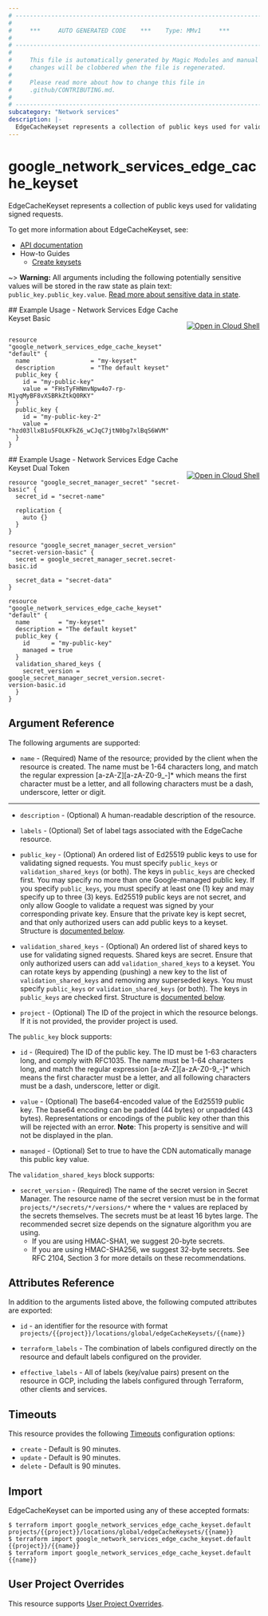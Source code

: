 ```yaml
---
# ----------------------------------------------------------------------------
#
#     ***     AUTO GENERATED CODE    ***    Type: MMv1     ***
#
# ----------------------------------------------------------------------------
#
#     This file is automatically generated by Magic Modules and manual
#     changes will be clobbered when the file is regenerated.
#
#     Please read more about how to change this file in
#     .github/CONTRIBUTING.md.
#
# ----------------------------------------------------------------------------
subcategory: "Network services"
description: |-
  EdgeCacheKeyset represents a collection of public keys used for validating signed requests.
---
```


# google\_network\_services\_edge\_cache\_keyset

EdgeCacheKeyset represents a collection of public keys used for validating signed requests.


To get more information about EdgeCacheKeyset, see:

* [API documentation](https://cloud.google.com/media-cdn/docs/reference/rest/v1/projects.locations.edgeCacheKeysets)
* How-to Guides
    * [Create keysets](https://cloud.google.com/media-cdn/docs/create-keyset)

~> **Warning:** All arguments including the following potentially sensitive
values will be stored in the raw state as plain text: `public_key.public_key.value`.
[Read more about sensitive data in state](https://www.terraform.io/language/state/sensitive-data).

<div class = "oics-button" style="float: right; margin: 0 0 -15px">
  <a href="https://console.cloud.google.com/cloudshell/open?cloudshell_git_repo=https%3A%2F%2Fgithub.com%2Fterraform-google-modules%2Fdocs-examples.git&cloudshell_working_dir=network_services_edge_cache_keyset_basic&cloudshell_image=gcr.io%2Fcloudshell-images%2Fcloudshell%3Alatest&open_in_editor=main.tf&cloudshell_print=.%2Fmotd&cloudshell_tutorial=.%2Ftutorial.md" target="_blank">
    <img alt="Open in Cloud Shell" src="//gstatic.com/cloudssh/images/open-btn.svg" style="max-height: 44px; margin: 32px auto; max-width: 100%;">
  </a>
</div>
## Example Usage - Network Services Edge Cache Keyset Basic


```hcl

resource "google_network_services_edge_cache_keyset" "default" {
  name                 = "my-keyset"
  description          = "The default keyset"
  public_key {
    id = "my-public-key"
    value = "FHsTyFHNmvNpw4o7-rp-M1yqMyBF8vXSBRkZtkQ0RKY"
  }
  public_key {
    id = "my-public-key-2"
    value = "hzd03llxB1u5FOLKFkZ6_wCJqC7jtN0bg7xlBqS6WVM"
  }
}
```
<div class = "oics-button" style="float: right; margin: 0 0 -15px">
  <a href="https://console.cloud.google.com/cloudshell/open?cloudshell_git_repo=https%3A%2F%2Fgithub.com%2Fterraform-google-modules%2Fdocs-examples.git&cloudshell_working_dir=network_services_edge_cache_keyset_dual_token&cloudshell_image=gcr.io%2Fcloudshell-images%2Fcloudshell%3Alatest&open_in_editor=main.tf&cloudshell_print=.%2Fmotd&cloudshell_tutorial=.%2Ftutorial.md" target="_blank">
    <img alt="Open in Cloud Shell" src="//gstatic.com/cloudssh/images/open-btn.svg" style="max-height: 44px; margin: 32px auto; max-width: 100%;">
  </a>
</div>
## Example Usage - Network Services Edge Cache Keyset Dual Token


```hcl
resource "google_secret_manager_secret" "secret-basic" {
  secret_id = "secret-name"

  replication {
    auto {}
  }
}

resource "google_secret_manager_secret_version" "secret-version-basic" {
  secret = google_secret_manager_secret.secret-basic.id

  secret_data = "secret-data"
}

resource "google_network_services_edge_cache_keyset" "default" {
  name        = "my-keyset"
  description = "The default keyset"
  public_key {
    id      = "my-public-key"
    managed = true
  }
  validation_shared_keys {
    secret_version = google_secret_manager_secret_version.secret-version-basic.id
  }
}
```

## Argument Reference

The following arguments are supported:


* `name` -
  (Required)
  Name of the resource; provided by the client when the resource is created.
  The name must be 1-64 characters long, and match the regular expression [a-zA-Z][a-zA-Z0-9_-]* which means the first character must be a letter,
  and all following characters must be a dash, underscore, letter or digit.


- - -


* `description` -
  (Optional)
  A human-readable description of the resource.

* `labels` -
  (Optional)
  Set of label tags associated with the EdgeCache resource.

* `public_key` -
  (Optional)
  An ordered list of Ed25519 public keys to use for validating signed requests.
  You must specify `public_keys` or `validation_shared_keys` (or both). The keys in `public_keys` are checked first.
  You may specify no more than one Google-managed public key.
  If you specify `public_keys`, you must specify at least one (1) key and may specify up to three (3) keys.
  Ed25519 public keys are not secret, and only allow Google to validate a request was signed by your corresponding private key.
  Ensure that the private key is kept secret, and that only authorized users can add public keys to a keyset.
  Structure is [documented below](#nested_public_key).

* `validation_shared_keys` -
  (Optional)
  An ordered list of shared keys to use for validating signed requests.
  Shared keys are secret.  Ensure that only authorized users can add `validation_shared_keys` to a keyset.
  You can rotate keys by appending (pushing) a new key to the list of `validation_shared_keys` and removing any superseded keys.
  You must specify `public_keys` or `validation_shared_keys` (or both). The keys in `public_keys` are checked first.
  Structure is [documented below](#nested_validation_shared_keys).

* `project` - (Optional) The ID of the project in which the resource belongs.
    If it is not provided, the provider project is used.


<a name="nested_public_key"></a>The `public_key` block supports:

* `id` -
  (Required)
  The ID of the public key. The ID must be 1-63 characters long, and comply with RFC1035.
  The name must be 1-64 characters long, and match the regular expression [a-zA-Z][a-zA-Z0-9_-]*
  which means the first character must be a letter, and all following characters must be a dash, underscore, letter or digit.

* `value` -
  (Optional)
  The base64-encoded value of the Ed25519 public key. The base64 encoding can be padded (44 bytes) or unpadded (43 bytes).
  Representations or encodings of the public key other than this will be rejected with an error.
  **Note**: This property is sensitive and will not be displayed in the plan.

* `managed` -
  (Optional)
  Set to true to have the CDN automatically manage this public key value.

<a name="nested_validation_shared_keys"></a>The `validation_shared_keys` block supports:

* `secret_version` -
  (Required)
  The name of the secret version in Secret Manager.
  The resource name of the secret version must be in the format `projects/*/secrets/*/versions/*` where the `*` values are replaced by the secrets themselves.
  The secrets must be at least 16 bytes large.  The recommended secret size depends on the signature algorithm you are using.
  * If you are using HMAC-SHA1, we suggest 20-byte secrets.
  * If you are using HMAC-SHA256, we suggest 32-byte secrets.
  See RFC 2104, Section 3 for more details on these recommendations.

## Attributes Reference

In addition to the arguments listed above, the following computed attributes are exported:

* `id` - an identifier for the resource with format `projects/{{project}}/locations/global/edgeCacheKeysets/{{name}}`

* `terraform_labels` -
  The combination of labels configured directly on the resource
   and default labels configured on the provider.

* `effective_labels` -
  All of labels (key/value pairs) present on the resource in GCP, including the labels configured through Terraform, other clients and services.


## Timeouts

This resource provides the following
[Timeouts](https://developer.hashicorp.com/terraform/plugin/sdkv2/resources/retries-and-customizable-timeouts) configuration options:

- `create` - Default is 90 minutes.
- `update` - Default is 90 minutes.
- `delete` - Default is 90 minutes.

## Import


EdgeCacheKeyset can be imported using any of these accepted formats:

```
$ terraform import google_network_services_edge_cache_keyset.default projects/{{project}}/locations/global/edgeCacheKeysets/{{name}}
$ terraform import google_network_services_edge_cache_keyset.default {{project}}/{{name}}
$ terraform import google_network_services_edge_cache_keyset.default {{name}}
```

## User Project Overrides

This resource supports [User Project Overrides](https://registry.terraform.io/providers/hashicorp/google/latest/docs/guides/provider_reference#user_project_override).
